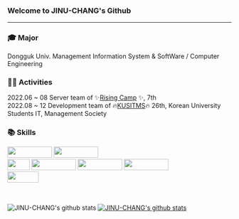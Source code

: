 ### Welcome to JINU-CHANG's Github </h3>
<hr size="7px">

### 🎓 Major
Dongguk Univ. Management Information System & SoftWare / Computer Engineering
<br>


### 👩‍💻 Activities 
2022.06 ~ 08 Server team of ✨[Rising Camp](https://risingcamp.com/?gclid=CjwKCAiA-8SdBhBGEiwAWdgtcGnMqWEssLgPh1NZS5l8GEdpumL54uwazSGRRulSw0CoFLvOppagixoCuRsQAvD_BwE) ✨, 7th
<br>
 2022.08 ~ 12 Development team of 🔥[KUSITMS](https://github.com/KUSITMS-26th)🔥 26th, Korean University Students IT, Management Society
<br>

### 📚 Skills</h3>
<div>
<img src="https://img.shields.io/badge/Springboot-339933?style=for-the-badge&logo=Springboot&logoColor=white" width="100" height="25"> 
<img src="https://img.shields.io/badge/Node.js-339933?style=for-the-badge&logo=Node.js&logoColor=white" width="100" height="25">
<br>
<img src="https://img.shields.io/badge/Java-3776AB?style=for-the-badge&logo=Java&logoColor=white" width="50" height="25"> 
<img src="https://img.shields.io/badge/JavaScript-F7DF1E?style=for-the-badge&logo=JavaScript&logoColor=white" width="100" height="25">
<img src="https://img.shields.io/badge/Python-3776AB?style=for-the-badge&logo=Python&logoColor=white" width="100" height="25"> 
<img src="https://img.shields.io/badge/mysql-4479A1?style=for-the-badge&logo=mysql&logoColor=white" width="100" height="25">
<br>
<img src="http://img.shields.io/badge/-Github-black?style=for-the-badge&logo=github&link=https://alpox.kr" width="70" height="25">
</div>
<br>
<br>


![JINU-CHANG's github stats](https://github-readme-stats.vercel.app/api?username=JINU-CHANG&show_icons=true)
[![JINU-CHANG's github stats](https://github-readme-stats.vercel.app/api/top-langs/?username=JINU-CHANG&show_icons=true&hide_border=true&title_color=004386&icon_color=004386&layout=compact)](https://github.com/JINU-CHANG)



<!--
**JINU-CHANG/JINU-CHANG** is a ✨ _special_ ✨ repository because its `README.md` (this file) appears on your GitHub profile.

Here are some ideas to get you started:

- 🔭 I’m currently working on ...
- 🌱 I’m currently learning ...
- 👯 I’m looking to collaborate on ...
- 🤔 I’m looking for help with ...
- 💬 Ask me about ...
- 📫 How to reach me: ...
- 😄 Pronouns: ...
- ⚡ Fun fact: ...
-->
